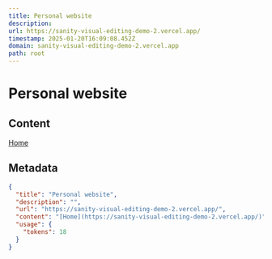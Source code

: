 ```yaml
---
title: Personal website
description: 
url: https://sanity-visual-editing-demo-2.vercel.app/
timestamp: 2025-01-20T16:09:08.452Z
domain: sanity-visual-editing-demo-2.vercel.app
path: root
---
```


# Personal website



## Content

[Home](https://sanity-visual-editing-demo-2.vercel.app/)

## Metadata

```json
{
  "title": "Personal website",
  "description": "",
  "url": "https://sanity-visual-editing-demo-2.vercel.app/",
  "content": "[Home](https://sanity-visual-editing-demo-2.vercel.app/)",
  "usage": {
    "tokens": 18
  }
}
```
